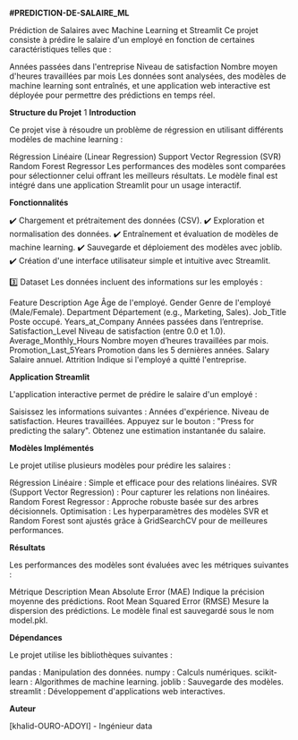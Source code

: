 **#PREDICTION-DE-SALAIRE_ML**

Prédiction de Salaires avec Machine Learning et Streamlit
Ce projet consiste à prédire le salaire d'un employé en fonction de certaines caractéristiques telles que :

Années passées dans l'entreprise
Niveau de satisfaction
Nombre moyen d'heures travaillées par mois
Les données sont analysées, des modèles de machine learning sont entraînés, et une application web interactive est déployée pour permettre des prédictions en temps réel.

**Structure du Projet**
1
**Introduction**

Ce projet vise à résoudre un problème de régression en utilisant différents modèles de machine learning :

Régression Linéaire (Linear Regression)
Support Vector Regression (SVR)
Random Forest Regressor
Les performances des modèles sont comparées pour sélectionner celui offrant les meilleurs résultats. Le modèle final est intégré dans une application Streamlit pour un usage interactif.

**Fonctionnalités**

✔️ Chargement et prétraitement des données (CSV).
✔️ Exploration et normalisation des données.
✔️ Entraînement et évaluation de modèles de machine learning.
✔️ Sauvegarde et déploiement des modèles avec joblib.
✔️ Création d'une interface utilisateur simple et intuitive avec Streamlit.

3️⃣ Dataset
Les données incluent des informations sur les employés :

Feature	Description
Age	Âge de l'employé.
Gender	Genre de l'employé (Male/Female).
Department	Département (e.g., Marketing, Sales).
Job_Title	Poste occupé.
Years_at_Company	Années passées dans l’entreprise.
Satisfaction_Level	Niveau de satisfaction (entre 0.0 et 1.0).
Average_Monthly_Hours	Nombre moyen d’heures travaillées par mois.
Promotion_Last_5Years	Promotion dans les 5 dernières années.
Salary	Salaire annuel.
Attrition	Indique si l'employé a quitté l'entreprise.

**Application Streamlit**

L'application interactive permet de prédire le salaire d'un employé :

Saisissez les informations suivantes :
Années d'expérience.
Niveau de satisfaction.
Heures travaillées.
Appuyez sur le bouton : "Press for predicting the salary".
Obtenez une estimation instantanée du salaire.

**Modèles Implémentés**

Le projet utilise plusieurs modèles pour prédire les salaires :

Régression Linéaire : Simple et efficace pour des relations linéaires.
SVR (Support Vector Regression) : Pour capturer les relations non linéaires.
Random Forest Regressor : Approche robuste basée sur des arbres décisionnels.
Optimisation : Les hyperparamètres des modèles SVR et Random Forest sont ajustés grâce à GridSearchCV pour de meilleures performances.

**Résultats**

Les performances des modèles sont évaluées avec les métriques suivantes :

Métrique	Description
Mean Absolute Error (MAE)	Indique la précision moyenne des prédictions.
Root Mean Squared Error (RMSE)	Mesure la dispersion des prédictions.
Le modèle final est sauvegardé sous le nom model.pkl.

**Dépendances**

Le projet utilise les bibliothèques suivantes :

pandas : Manipulation des données.
numpy : Calculs numériques.
scikit-learn : Algorithmes de machine learning.
joblib : Sauvegarde des modèles.
streamlit : Développement d'applications web interactives.

**Auteur**

[khalid-OURO-ADOYI] - Ingénieur data
